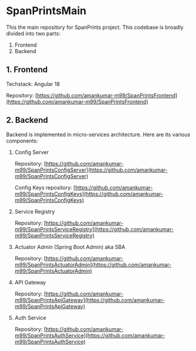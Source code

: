 # SpanPrintsMain
This the main repository for SpanPrints project.
This codebase is broadly divided into two parts:
1. Frontend
2. Backend

## 1. Frontend
Techstack: Angular 18

Repository: [https://github.com/amankumar-m99/SpanPrintsFrontend](https://github.com/amankumar-m99/SpanPrintsFrontend)

## 2. Backend
Backend is implemented in micro-services architecture. Here are its various components:
1. Config Server

   Repository: [https://github.com/amankumar-m99/SpanPrintsConfigServer](https://github.com/amankumar-m99/SpanPrintsConfigServer)

   Config Keys repository: [https://github.com/amankumar-m99/SpanPrintsConfigKeys](https://github.com/amankumar-m99/SpanPrintsConfigKeys)
   
3. Service Registry

   Repository: [https://github.com/amankumar-m99/SpanPrintsServiceRegistry](https://github.com/amankumar-m99/SpanPrintsServiceRegistry)

5. Actuator Admin (Spring Boot Admin) aka SBA

   Repository: [https://github.com/amankumar-m99/SpanPrintsActuatorAdmin](https://github.com/amankumar-m99/SpanPrintsActuatorAdmin)

7. API Gateway

   Repository: [https://github.com/amankumar-m99/SpanPrintsApiGateway](https://github.com/amankumar-m99/SpanPrintsApiGateway)

9. Auth Service

    Repository: [https://github.com/amankumar-m99/SpanPrintsAuthService](https://github.com/amankumar-m99/SpanPrintsAuthService)

